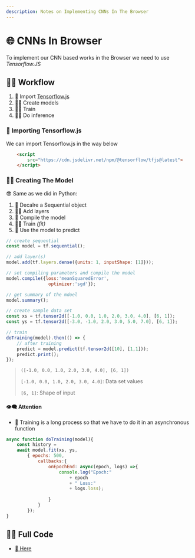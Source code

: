 ```yaml
---
description: Notes on Implementing CNNs In The Browser
---
```


# 🌐 CNNs In Browser
To implement our CNN based works in the Browser we need to use _Tensorflow.JS_

## 👷‍♀️ Workflow
1. 🚙 Import [Tensorflow.js](https://js.tensorflow.org/)
2. 👷‍♀️ Create models
3. 👩‍🏫 Train
4. 👩‍⚖️ Do inference

### 🚙 Importing Tensorflow.js
We can import Tensorflow.js in the way below
```html
    <script 
        src="https://cdn.jsdelivr.net/npm/@tensorflow/tfjs@latest">
    </script>

```

### 👷‍♀️ Creating The Model
😎 Same as we did in Python:
1. 🐣 Decalre a Sequential object
2. 👩‍🔧 Add layers
3. 🚀 Compile the model
4. 👩‍🎓 Train _(fit)_
5. 🐥 Use the model to predict

```js
// create sequential 
const model = tf.sequential();

// add layer(s)
model.add(tf.layers.dense({units: 1, inputShape: [1]}));

// set compiling parameters and compile the model
model.compile({loss:'meanSquaredError', 
                optimizer:'sgd'});

// get summary of the mdoel
model.summary();

// create sample data set
const xs = tf.tensor2d([-1.0, 0.0, 1.0, 2.0, 3.0, 4.0], [6, 1]);
const ys = tf.tensor2d([-3.0, -1.0, 2.0, 3.0, 5.0, 7.0], [6, 1]);

// train
doTraining(model).then(() => {
    // after training
    predict = model.predict(tf.tensor2d([10], [1,1]));
    predict.print();
});
```
> `([-1.0, 0.0, 1.0, 2.0, 3.0, 4.0], [6, 1])`
> 
> `[-1.0, 0.0, 1.0, 2.0, 3.0, 4.0]`: Data set values
> 
> `[6, 1]`: Shape of input


#### 👁‍🗨 Attention
- 🐢 Training is a long process so that we have to do it in an asynchronous function
```js
async function doTraining(model){
    const history = 
    await model.fit(xs, ys, 
        { epochs: 500,
            callbacks:{
                onEpochEnd: async(epoch, logs) =>{
                    console.log("Epoch:" 
                        + epoch 
                        + " Loss:" 
                        + logs.loss);
                    
                }
            }
        });
}
```



## 👩‍💻 Full Code
- [🐾 Here](./5-TFJS.html)